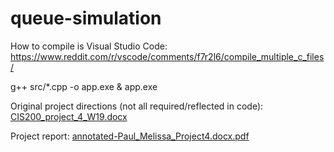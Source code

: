 # queue-simulation

How to compile is Visual Studio Code: https://www.reddit.com/r/vscode/comments/f7r2l6/compile_multiple_c_files/

g++ src/*.cpp -o app.exe & app.exe

Original project directions (not all required/reflected in code): [CIS200_project_4_W19.docx](https://github.com/paulmeli/queue-simulation/files/8691415/CIS200_project_4_W19.docx)

Project report: [annotated-Paul_Melissa_Project4.docx.pdf](https://github.com/paulmeli/queue-simulation/files/8691417/annotated-Paul_Melissa_Project4.docx.pdf)
